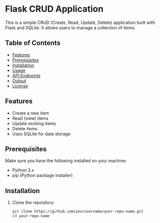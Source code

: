 # Flask CRUD Application

This is a simple CRUD (Create, Read, Update, Delete) application built with Flask and SQLite. It allows users to manage a collection of items.

## Table of Contents

- [Features](#features)
- [Prerequisites](#prerequisites)
- [Installation](#installation)
- [Usage](#usage)
- [API Endpoints](#api-endpoints)
- [Output](#output)
- [License](#license)

## Features

- Create a new item
- Read (view) items
- Update existing items
- Delete items
- Uses SQLite for data storage

## Prerequisites

Make sure you have the following installed on your machine:

- Python 3.x
- pip (Python package installer)

## Installation

1. Clone the repository:

   ```bash
   git clone https://github.com/yourusername/your-repo-name.git
   cd your-repo-name
